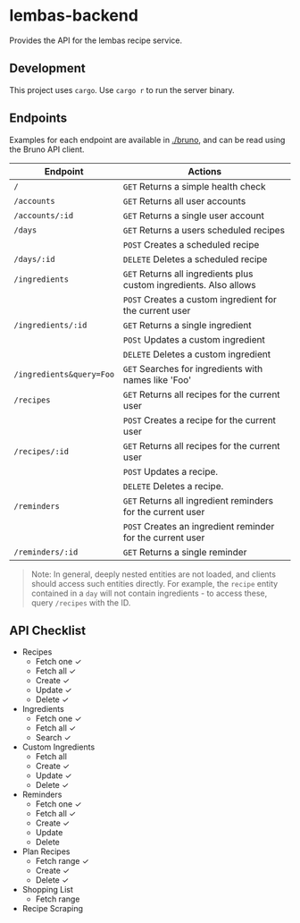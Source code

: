 # lembas-backend

Provides the API for the lembas recipe service.

## Development

This project uses `cargo`. Use `cargo r` to run the server binary.

## Endpoints

Examples for each endpoint are available in [./bruno](./bruno/), and can be read using the Bruno API client.

|Endpoint|Actions
|-|-
|`/`                      |`GET` Returns a simple health check
|`/accounts`              |`GET` Returns all user accounts
|`/accounts/:id`          |`GET` Returns a single user account
|`/days`                  |`GET` Returns a users scheduled recipes
|                         |`POST` Creates a scheduled recipe
|`/days/:id`              |`DELETE` Deletes a scheduled recipe
|`/ingredients`           |`GET` Returns all ingredients plus custom ingredients. Also allows
|                         |`POST` Creates a custom ingredient for the current user
|`/ingredients/:id`       |`GET` Returns a single ingredient
|                         |`POSt` Updates a custom ingredient
|                         |`DELETE` Deletes a custom ingredient
|`/ingredients&query=Foo` |`GET` Searches for ingredients with names like 'Foo'
|`/recipes`               |`GET` Returns all recipes for the current user
|                         |`POST` Creates a recipe for the current user
|`/recipes/:id`           |`GET` Returns all recipes for the current user
|                         |`POST` Updates a recipe.
|                         |`DELETE` Deletes a recipe.
|`/reminders`             |`GET` Returns all ingredient reminders for the current user
|                         |`POST` Creates an ingredient reminder for the current user
|`/reminders/:id`         |`GET` Returns a single reminder

> Note: In general, deeply nested entities are not loaded, and clients should access such entities directly. For example, the `recipe` entity contained in a `day` will not contain ingredients - to access these, query `/recipes` with the ID.

## API Checklist

- Recipes
  - Fetch one ✓
  - Fetch all ✓
  - Create ✓
  - Update ✓
  - Delete ✓
- Ingredients
  - Fetch one ✓
  - Fetch all ✓
  - Search ✓
- Custom Ingredients
  - Fetch all
  - Create ✓
  - Update ✓
  - Delete ✓
- Reminders
  - Fetch one ✓
  - Fetch all ✓
  - Create ✓
  - Update
  - Delete
- Plan Recipes
  - Fetch range ✓
  - Create ✓
  - Delete ✓
- Shopping List
  - Fetch range
- Recipe Scraping
